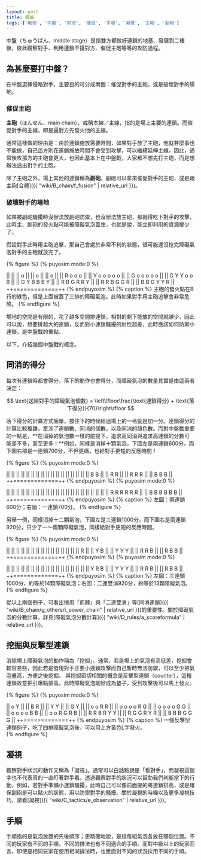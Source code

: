```yaml
---
layout: post
title: 概論
tags: ['戰術', '中盤', '同消', '催促', '手順', '凝視', '主砲', '副砲']
---
```


中盤（ちゅうばん、middle stage）是指雙方都做好連鎖的地基、發展到二樓後，彼此觀察對手、利用連鎖干擾對方、催促主砲等等的攻防過程。

## 為甚麼要打中盤？

在中盤選擇侵略對手，主要目的可分成兩個：催促對手的主砲，或是破壞對手的場地。

### 催促主砲

**主砲**（ほんせん、main chain），或稱本線／主線，指的是場上主要的連鎖。而催促對手的主線，即是逼對方先發火他的主線。

通常這樣做的理由是：由於連鎖施放需要時間，如果對手放了主砲，他就甚麼事也不能做，自己這方則在連鎖施放時間不會受到攻擊，可以繼續延伸主線。因此，通常後攻那方的主砲會更大，也因此基本上在中盤戰，大家都不想先打主砲，而是想辦法逼出對手的主砲。

除了主砲之外，場上其他的連鎖稱為**副砲**。副砲可以拿來催促對手的主砲，或是跟主砲[合體]({{ "wiki/B_chain/f_fusion" | relative_url }})。

### 破壞對手的場地

如果被副砲騷擾時沒辦法放副砲防禦，也沒辦法放主砲，那就得吃下對手的攻擊，此時主、副砲的發火點可能被障礙氣泡蓋住，也就是說，能立即利用的資源變少了。

假設對手此時用主砲追擊，那自己會處於非常不利的狀態，很可能還沒挖完障礙氣泡對手的主砲就放完了。

{% figure %}
{% puyosim mode:0 %}
                 
||             ||
|| o           ||
|| o           ||
|| o           ||
|| R o o     o ||
|| Y o o o o o ||
|| G o o o o o ||
|| G Y Y o o B ||
|| G Y B B B Y ||
|| R B G R R Y ||
|| R R B G G R ||
|| B B G Y Y R ||
++=============++
{% endpuyosim %}
{% caption %}
    主砲的發火點在B行的綠色，但是上面被蓋了三排的障礙氣泡，此時如果對手用主砲追擊會非常危險。
{% endfigure %}

場地的空間是有限的，花了越多空間排連鎖，相對的剩下能放的空間就越少，因此可以說，想要排越大的連鎖，反而對小連鎖騷擾的耐性越差，此時應該如何防禦小連鎖，是中盤戰的重點。

以下，介紹幾個中盤戰的概念。

## 同消的得分

每次有連鎖時都會得分，落下的動作也會得分，而障礙氣泡的數量其實是由這兩者決定：

$$
    \text{送給對手的障礙氣泡個數} = \left\lfloor\frac{\text{連鎖得分} + \text{落下得分}}{70}\right\rfloor
$$

落下得分的計算方式簡單，按住下的時候經過場上的一格就是加一分。連鎖得分的計算比較複雜，牽涉了連鎖數、同消的個數，以及同消的顏色數。而對中盤戰重要的一點是，**在消掉的氣泡數一樣的前提下，追求高同消與追求高連鎖的分數可能差不多，甚至更多！**例如，同樣是消掉十顆氣泡，下圖左是兩連鎖600分，而下圖右卻是一連鎖700分，不但更痛，也給對手更短的反應時間！

{% figure %}
{% puyosim mode:0 %}
                 
||             ||
||             ||
||             ||
||             ||
||             ||
||             ||
||             ||
||             ||
||   B B       ||
||   R R       ||
|| R R R       ||
|| B B B       ||
++=============++
{% endpuyosim %}
{% puyosim mode:0 %}
                 
||             ||
||             ||
||             ||
||             ||
||             ||
||             ||
||             ||
||             ||
||             ||
||             ||
|| R R R R R R ||
|| B B B B B B ||
++=============++
{% endpuyosim %}
{% caption %}
左圖：兩連鎖600分；右圖：一連鎖700分。
{% endfigure %}

另舉一例，同樣消掉十二顆氣泡，下圖左是三連鎖1000分，而下圖右是兩連鎖920分，只少了一～兩顆障礙氣泡，同樣給對手更短的反應時間。

{% figure %}
{% puyosim mode:0 %}
                 
||             ||
||             ||
||             ||
||             ||
||             ||
||             ||
||             ||
||           R ||
||       Y   B ||
||       Y Y Y ||
||       R R B ||
||       R B B ||
++=============++
{% endpuyosim %}
{% puyosim mode:0 %}
                 
||             ||
||             ||
||             ||
||             ||
||             ||
||             ||
||             ||
||             ||
||       Y R B ||
||       Y Y Y ||
||       R R B ||
||       R B B ||
++=============++
{% endpuyosim %}
{% caption %}
左圖：三連鎖1000分，約等於14顆障礙氣泡；右圖：二連雙消920分，約等於13顆障礙氣泡。
{% endfigure %}

從以上兩個例子，可看出擅用「荊棘」與「二連雙消」等[同消連鎖]({{ "wiki/B_chain/g_others/i_power_chain" | relative_url }})的重要性。關於障礙氣泡的分數計算，詳見[障礙氣泡分數計算]({{ "wiki/D_rules/a_scoreformula" | relative_url }})。

## 挖掘與反擊型連鎖

消除場上障礙氣泡的動作稱為「挖掘」。通常，若是場上的氣泡有高低差，挖掘會較容易些，因此若是發現對手正要小連鎖攻擊而自己暫時無法防禦，可以至少把氣泡疊高，方便之後挖掘。
與挖掘密切相關的概念是反擊型連鎖（counter），這種連鎖故意把引爆點排高，此時障礙氣泡剛好成為墊子，受到攻擊後可以馬上發火。
               
{% figure %}
{% puyosim mode:0 %}
                 
||         o Y ||
||         B R ||
||         Y Y ||
||         G Y ||
||     o o R R ||
|| o o o o R G ||
|| o o o o G G ||
|| o o o o B B ||
|| o o R G R B ||
|| R R B R Y Y ||
|| R G G R Y R ||
|| B B B G G G ||
++=============++
{% endpuyosim %}
{% caption %}
一個反擊型連鎖例子，吃了四排障礙氣泡後，可以用上方黃色L字發火。   
{% endfigure %}

## 凝視

觀察對手狀況的動作又稱為「凝視」。通常可以白話點說是「看對手」，而凝視這個字也不代表真的一直盯著對手看。透過觀察對手的狀況可以幫助我們判斷當下的行動，例如，若對手準備小連鎖騷擾，此時自己可以像前面提的將連鎖排高，或是確保副砲是可以點火的狀態，用以防禦對手的騷擾。關於凝視的時機以及更多凝視技巧，請看[凝視]({{ "wiki/C_tactics/e_observation" | relative_url }})。

## 手順

手順指的是氣泡放置的先後順序；更精確地說，是指每組氣泡各放在哪個位置。不同的玩家有不同的手順，不同的排法也有不同適合的手順。而對中級以上的玩家而言，即使是相同玩家在使用相同排法時，也應面對不同的狀況採用不同的手順。
